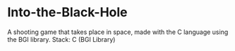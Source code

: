 # Into-the-Black-Hole
A shooting game that takes place in space, made with the C language using the BGI library.
Stack: C (BGI Library)

